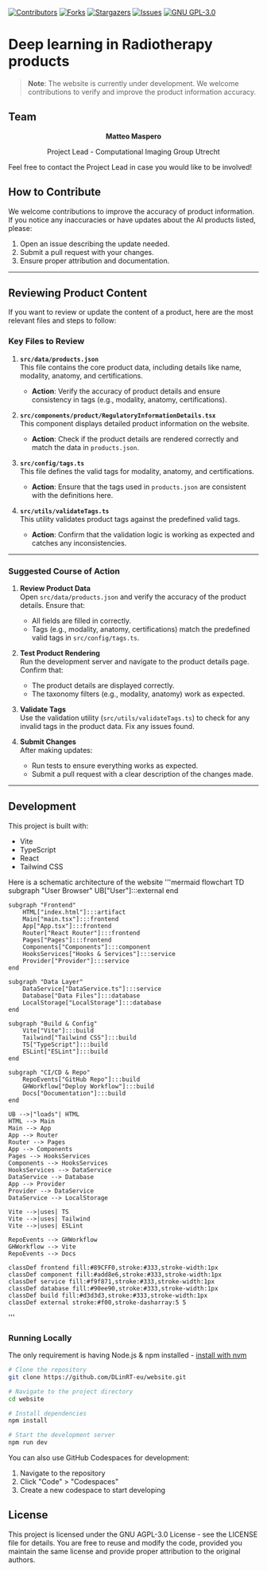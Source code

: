 [![Contributors][contributors-shield]][contributors-url]
[![Forks][forks-shield]][forks-url]
[![Stargazers][stars-shield]][stars-url]
[![Issues][issues-shield]][issues-url]
[![GNU GPL-3.0][license-shield]][license-url]

# Deep learning in Radiotherapy products

> **Note**: The website is currently under development. We welcome contributions to verify and improve the product information accuracy.

## Team

<div align="center">
  <p><strong>Matteo Maspero</strong></p>
  <p>Project Lead - Computational Imaging Group Utrecht</p>
</div>

Feel free to contact the Project Lead in case you would like to be involved!

## How to Contribute

We welcome contributions to improve the accuracy of product information. If you notice any inaccuracies or have updates about the AI products listed, please:

1. Open an issue describing the update needed.
2. Submit a pull request with your changes.
3. Ensure proper attribution and documentation.

---

## Reviewing Product Content

If you want to review or update the content of a product, here are the most relevant files and steps to follow:

### Key Files to Review
1. **`src/data/products.json`**  
   This file contains the core product data, including details like name, modality, anatomy, and certifications.  
   - **Action**: Verify the accuracy of product details and ensure consistency in tags (e.g., modality, anatomy, certifications).

2. **`src/components/product/RegulatoryInformationDetails.tsx`**  
   This component displays detailed product information on the website.  
   - **Action**: Check if the product details are rendered correctly and match the data in `products.json`.

3. **`src/config/tags.ts`**  
   This file defines the valid tags for modality, anatomy, and certifications.  
   - **Action**: Ensure that the tags used in `products.json` are consistent with the definitions here.

4. **`src/utils/validateTags.ts`**  
   This utility validates product tags against the predefined valid tags.  
   - **Action**: Confirm that the validation logic is working as expected and catches any inconsistencies.

---

### Suggested Course of Action
1. **Review Product Data**  
   Open `src/data/products.json` and verify the accuracy of the product details. Ensure that:
   - All fields are filled in correctly.
   - Tags (e.g., modality, anatomy, certifications) match the predefined valid tags in `src/config/tags.ts`.

2. **Test Product Rendering**  
   Run the development server and navigate to the product details page. Confirm that:
   - The product details are displayed correctly.
   - The taxonomy filters (e.g., modality, anatomy) work as expected.

3. **Validate Tags**  
   Use the validation utility (`src/utils/validateTags.ts`) to check for any invalid tags in the product data. Fix any issues found.

4. **Submit Changes**  
   After making updates:
   - Run tests to ensure everything works as expected.
   - Submit a pull request with a clear description of the changes made.

---

## Development

This project is built with:

- Vite
- TypeScript
- React
- Tailwind CSS

Here is a schematic architecture of the website 
'''mermaid
flowchart TD
    subgraph "User Browser"
        UB["User"]:::external
    end

    subgraph "Frontend"
        HTML["index.html"]:::artifact
        Main["main.tsx"]:::frontend
        App["App.tsx"]:::frontend
        Router["React Router"]:::frontend
        Pages["Pages"]:::frontend
        Components["Components"]:::component
        HooksServices["Hooks & Services"]:::service
        Provider["Provider"]:::service
    end

    subgraph "Data Layer"
        DataService["DataService.ts"]:::service
        Database["Data Files"]:::database
        LocalStorage["LocalStorage"]:::database
    end

    subgraph "Build & Config"
        Vite["Vite"]:::build
        Tailwind["Tailwind CSS"]:::build
        TS["TypeScript"]:::build
        ESLint["ESLint"]:::build
    end

    subgraph "CI/CD & Repo"
        RepoEvents["GitHub Repo"]:::build
        GHWorkflow["Deploy Workflow"]:::build
        Docs["Documentation"]:::build
    end

    UB -->|"loads"| HTML
    HTML --> Main
    Main --> App
    App --> Router
    Router --> Pages
    App --> Components
    Pages --> HooksServices
    Components --> HooksServices
    HooksServices --> DataService
    DataService --> Database
    App --> Provider
    Provider --> DataService
    DataService --> LocalStorage

    Vite -->|uses| TS
    Vite -->|uses| Tailwind
    Vite -->|uses| ESLint

    RepoEvents --> GHWorkflow
    GHWorkflow --> Vite
    RepoEvents --> Docs

    classDef frontend fill:#89CFF0,stroke:#333,stroke-width:1px
    classDef component fill:#add8e6,stroke:#333,stroke-width:1px
    classDef service fill:#f9f871,stroke:#333,stroke-width:1px
    classDef database fill:#90ee90,stroke:#333,stroke-width:1px
    classDef build fill:#d3d3d3,stroke:#333,stroke-width:1px
    classDef external stroke:#f00,stroke-dasharray:5 5
'''

### Running Locally

The only requirement is having Node.js & npm installed - [install with nvm](https://github.com/nvm-sh/nvm#installing-and-updating)

```sh
# Clone the repository
git clone https://github.com/DLinRT-eu/website.git

# Navigate to the project directory
cd website

# Install dependencies
npm install

# Start the development server
npm run dev
```

You can also use GitHub Codespaces for development:
1. Navigate to the repository
2. Click "Code" > "Codespaces"
3. Create a new codespace to start developing

## License

This project is licensed under the GNU AGPL-3.0 License - see the LICENSE file for details. You are free to reuse and modify the code, provided you maintain the same license and provide proper attribution to the original authors.

<!-- MARKDOWN LINKS & IMAGES -->
<!-- https://www.markdownguide.org/basic-syntax/#reference-style-links -->
[contributors-shield]: https://img.shields.io/github/contributors/DLinRT-eu/website.svg?style=for-the-badge
[contributors-url]: https://github.com/DLinRT-eu/website/graphs/contributors
[forks-shield]: https://img.shields.io/github/forks/DLinRT-eu/website.svg?style=for-the-badge
[forks-url]: https://github.com/DLinRT-eu/website/network/members
[stars-shield]: https://img.shields.io/github/stars/DLinRT-eu/website.svg?style=for-the-badge
[stars-url]: https://github.com/DLinRT-eu/website/stargazers
[issues-shield]: https://img.shields.io/github/issues/DLinRT-eu/website.svg?style=for-the-badge
[issues-url]: https://github.com/DLinRT-eu/website/issues
[license-shield]: https://img.shields.io/github/license/DLinRT-eu/website.svg?style=for-the-badge
[license-url]: https://github.com/DLinRT-eu/website/blob/master/LICENSE



